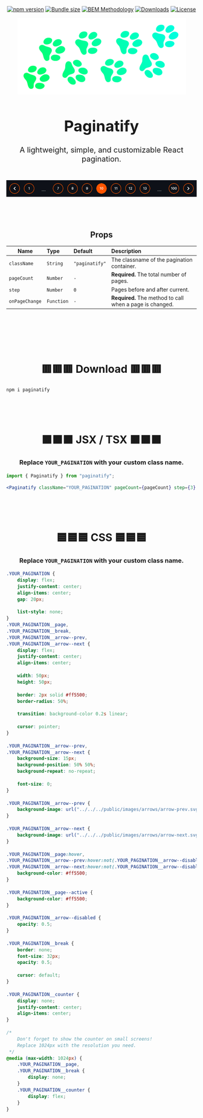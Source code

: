 <div align="center">

[![npm version](https://img.shields.io/npm/v/paginatify.svg)](https://www.npmjs.com/package/paginatify)
[![Bundle size](https://img.shields.io/bundlephobia/minzip/paginatify)](https://bundlephobia.com/result?p=paginatify)
[![BEM Methodology](https://img.shields.io/badge/Methodology-BEM-F2C94C)](https://en.bem.info/methodology/quick-start/)
[![Downloads](https://img.shields.io/npm/dm/paginatify.svg)](https://www.npmjs.com/package/paginatify)
[![License](https://img.shields.io/npm/l/paginatify.svg)](https://opensource.org/licenses/MIT)

</div>

<div align="center">

![Paginatify Preview](https://github.com/ShurpoT/paginatify/blob/main/images/Logo.png?raw=true)

</div>

<div align="center" style="font-size:20px; font-weight:700">

# Paginatify

</div>

<div align="center" style="font-size:20px">

A lightweight, simple, and customizable React pagination.
<br/>
<br/>

<!-- [![NPM](https://nodei.co/npm/paginatify.png?downloads=true)](https://nodei.co/npm/paginatify/) -->

![Paginatify Preview](https://github.com/ShurpoT/paginatify/blob/main/images/preview.jpg?raw=true)

</div>

<br/>
<br/>

<div align="center" >

## Props

| Name           | Type       | Default        | Description                                              |
| -------------- | :--------- | :------------- | :------------------------------------------------------- |
| `className`    | `String`   | `"paginatify"` | The classname of the pagination container.               |
| `pageCount`    | `Number`   | `-`            | **Required.** The total number of pages.                 |
| `step`         | `Number`   | `0`            | Pages before and after current.                          |
| `onPageChange` | `Function` | `-`            | **Required.** The method to call when a page is changed. |

</div>

<br/>
<br/>
<br/>
<br/>
<br/>

<div align="center" >

# 🟥🟥🟥 Download 🟥🟥🟥

</div>

```npm
npm i paginatify
```

<br/>
<br/>
<br/>

<div align="center" >

# 🟧🟧🟧 JSX / TSX 🟧🟧🟧

### Replace `YOUR_PAGINATION` with your custom class name.

</div>

```jsx
import { Paginatify } from "paginatify";
```

```jsx
<Paginatify className="YOUR_PAGINATION" pageCount={pageCount} step={3} onPageChange={handleClick} />
```

<br/>
<br/>
<br/>

<div align="center" >

# 🟦🟦🟦 CSS 🟦🟦🟦

### Replace `YOUR_PAGINATION` with your custom class name.

</div>

```CSS
.YOUR_PAGINATION {
    display: flex;
    justify-content: center;
    align-items: center;
    gap: 20px;

    list-style: none;
}
.YOUR_PAGINATION__page,
.YOUR_PAGINATION__break,
.YOUR_PAGINATION__arrow--prev,
.YOUR_PAGINATION__arrow--next {
    display: flex;
    justify-content: center;
    align-items: center;

    width: 50px;
    height: 50px;

    border: 2px solid #ff5500;
    border-radius: 50%;

    transition: background-color 0.2s linear;

    cursor: pointer;
}

.YOUR_PAGINATION__arrow--prev,
.YOUR_PAGINATION__arrow--next {
    background-size: 15px;
    background-position: 50% 50%;
    background-repeat: no-repeat;

    font-size: 0;
}

.YOUR_PAGINATION__arrow--prev {
    background-image: url("../../../public/images/arrows/arrow-prev.svg");
}

.YOUR_PAGINATION__arrow--next {
    background-image: url("../../../public/images/arrows/arrow-next.svg");
}

.YOUR_PAGINATION__page:hover,
.YOUR_PAGINATION__arrow--prev:hover:not(.YOUR_PAGINATION__arrow--disabled),
.YOUR_PAGINATION__arrow--next:hover:not(.YOUR_PAGINATION__arrow--disabled) {
    background-color: #ff5500;
}

.YOUR_PAGINATION__page--active {
    background-color: #ff5500;
}

.YOUR_PAGINATION__arrow--disabled {
    opacity: 0.5;
}

.YOUR_PAGINATION__break {
    border: none;
    font-size: 32px;
    opacity: 0.5;

    cursor: default;
}

.YOUR_PAGINATION__counter {
    display: none;
    justify-content: center;
    align-items: center;
}

/*
    Don't forget to show the counter on small screens!
    Replace 1024px with the resolution you need.
 */
@media (max-width: 1024px) {
    .YOUR_PAGINATION__page,
    .YOUR_PAGINATION__break {
        display: none;
    }
    .YOUR_PAGINATION__counter {
        display: flex;
    }
}
```

<br/>
<br/>
<br/>
